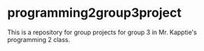 # programming2group3project
This is a repository for group projects for group 3 in Mr. Kapptie's programming 2 class.
